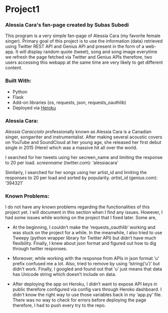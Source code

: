 # Project1

### Alessia Cara's fan-page created by Subas Subedi

This program is a very simple fan-page of Alessia Cara (my favorite female singer). Primary goal of this project is to use the information (data) retrieved using Twitter REST API and Genius API and present in the form of a web-app. It will display random quote (tweet), song and song image everytime we refresh the page fetched via Twitter and Genius APIs therefore, two users accessing this webapp at the same time are very likely to get different content.



### Built With:

- Python
-	Flask
-	Add-on libraries (os, requests, json, requests_oauthlib)
-	Deployed via [Heroku](https://www.heroku.com/)



### Alessia Cara:

*Alessia Caracciolo* professionally known as Alessia Cara is a Canadian singer, songwriter and instrumentalist. After making several acoustic covers on YouTube and SoundCloud at her young age, she released her first debut single in 2015 (Here) which was a massive hit all over the world.

I searched for her tweets using her secreen_name and limiting the response to 20 per load.
*screenname* (twitter.com): ‘alessiacara’

Similarly, I searched for her songs using her artist_id and limiting the responses to 20 per load and sorted by popularity.
*artist_id* (genius.com): ‘394321’



### Known Problems:

I do not have any known problems regarding the functionalities of this project yet. I will document in this section when I find any issues.
However, I had some issues while working on the project that I fixed later. Some are,

* At the beginning, I couldn’t make the ‘requests_oauthlib’ working and was stuck on the project for a while. In the meanwhile, I also    tried to use Tweepy (python wrapper library for Twitter API) but didn’t have much flexibility. Finally, I knew about json format and    figured out how to dig through twitter responses.

* Moreover, while working with the response from APIs in json format ‘u’ prefix confused me a lot. Also, tried to remove by using         ‘lstring(‘u’)’ but didn’t work. Finally, I googled and found out that ‘u’ just means that data has Unicode string which doesn’t         include on data.

* After deploying the app on Heroku, I didn’t want to expose API keys in public therefore configured via config vars through Heroko       dashboard. I didn’t know the right way to use those variables back in my ‘app.py’ file. There was no way to check for errors before     deploying the page therefore, I had to push every try to the repo.
